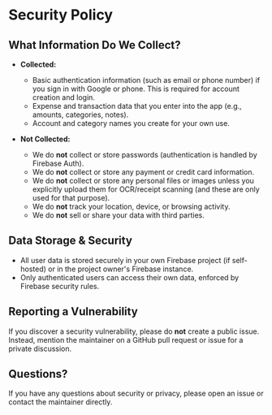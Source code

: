 # Security Policy

## What Information Do We Collect?

- **Collected:**
  - Basic authentication information (such as email or phone number) if you sign in with Google or phone. This is required for account creation and login.
  - Expense and transaction data that you enter into the app (e.g., amounts, categories, notes).
  - Account and category names you create for your own use.

- **Not Collected:**
  - We do **not** collect or store passwords (authentication is handled by Firebase Auth).
  - We do **not** collect or store any payment or credit card information.
  - We do **not** collect or store any personal files or images unless you explicitly upload them for OCR/receipt scanning (and these are only used for that purpose).
  - We do **not** track your location, device, or browsing activity.
  - We do **not** sell or share your data with third parties.

## Data Storage & Security
- All user data is stored securely in your own Firebase project (if self-hosted) or in the project owner's Firebase instance.
- Only authenticated users can access their own data, enforced by Firebase security rules.

## Reporting a Vulnerability

If you discover a security vulnerability, please do **not** create a public issue. Instead, mention the maintainer on a GitHub pull request or issue for a private discussion.

## Questions?

If you have any questions about security or privacy, please open an issue or contact the maintainer directly. 